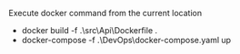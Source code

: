 Execute docker command from the current location
- docker build -f .\src\Api\Dockerfile .
- docker-compose -f .\DevOps\docker-compose.yaml up 